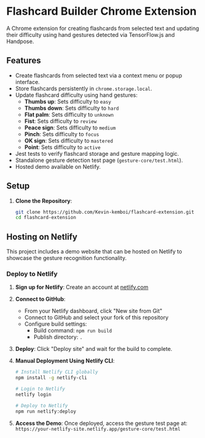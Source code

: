 # Flashcard Builder Chrome Extension

A Chrome extension for creating flashcards from selected text and updating their difficulty using hand gestures detected via TensorFlow.js and Handpose.

## Features
- Create flashcards from selected text via a context menu or popup interface.
- Store flashcards persistently in `chrome.storage.local`.
- Update flashcard difficulty using hand gestures:
  - **Thumbs up**: Sets difficulty to `easy`
  - **Thumbs down**: Sets difficulty to `hard`
  - **Flat palm**: Sets difficulty to `unknown`
  - **Fist**: Sets difficulty to `review`
  - **Peace sign**: Sets difficulty to `medium`
  - **Pinch**: Sets difficulty to `focus`
  - **OK sign**: Sets difficulty to `mastered`
  - **Point**: Sets difficulty to `active`
- Jest tests to verify flashcard storage and gesture mapping logic.
- Standalone gesture detection test page (`gesture-core/test.html`).
- Hosted demo available on Netlify.

## Setup
1. **Clone the Repository**:
   ```bash
   git clone https://github.com/Kevin-kemboi/flashcard-extension.git
   cd flashcard-extension
   ```

## Hosting on Netlify

This project includes a demo website that can be hosted on Netlify to showcase the gesture recognition functionality.

### Deploy to Netlify

1. **Sign up for Netlify**:
   Create an account at [netlify.com](https://www.netlify.com/)

2. **Connect to GitHub**:
   - From your Netlify dashboard, click "New site from Git"
   - Connect to GitHub and select your fork of this repository
   - Configure build settings:
     - Build command: `npm run build`
     - Publish directory: `.`

3. **Deploy**:
   Click "Deploy site" and wait for the build to complete.

4. **Manual Deployment Using Netlify CLI**:
   ```bash
   # Install Netlify CLI globally
   npm install -g netlify-cli

   # Login to Netlify
   netlify login

   # Deploy to Netlify
   npm run netlify:deploy
   ```

5. **Access the Demo**:
   Once deployed, access the gesture test page at:
   `https://your-netlify-site.netlify.app/gesture-core/test.html`

